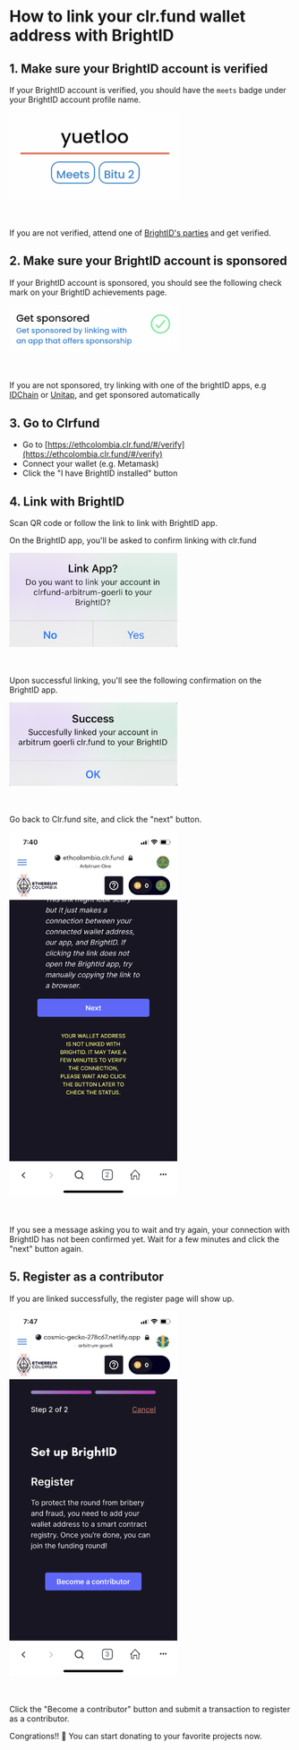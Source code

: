 # How to link your clr.fund wallet address with BrightID 

## 1. Make sure your BrightID account is verified
If your BrightID account is verified, you should have the `meets` badge under your BrightID account profile name.

<img src="screenshots/brightid/1_meet.png?raw=true" alt="Meets Badge" width="300"/>

<br/><br/>
If you are not verified, attend one of [BrightID's parties](https://meet.brightid.org/#/) and get verified.

## 2. Make sure your BrightID account is sponsored
If your BrightID account is sponsored, you should see the following check mark on your BrightID achievements page.

<img src="screenshots/brightid/2_sponsored.png?raw=true" alt="sponsored" width="300"/>

<br/><br/>
If you are not sponsored, try linking with one of the brightID apps, e.g [IDChain](https://idchain.one/begin/) or [Unitap](https://unitap.app/gas-faucet), and get sponsored automatically

## 3. Go to Clrfund

  - Go to [https://ethcolombia.clr.fund/#/verify](https://ethcolombia.clr.fund/#/verify)
  - Connect your wallet (e.g. Metamask)
  - Click the "I have BrightID installed" button

## 4. Link with BrightID

  Scan QR code or follow the link to link with BrightID app.

  On the BrightID app, you'll be asked to confirm linking with clr.fund


  <img src="screenshots/brightid/3_link.png?raw=true" alt="Link with BrightID" width="300"/>

  <br/><br/>
  Upon successful linking, you'll see the following confirmation on the BrightID app.

  <img src="screenshots/brightid/4_success.png?raw=true" alt="Successfully linked with BrightID" width="300"/>


  <br/><br/>
  Go back to Clr.fund site, and click the "next" button.

  <img src="screenshots/brightid/5_next.png?raw=true" alt="Next" width="300"/>


  <br/><br/>
  If you see a message asking you to wait and try again, your connection with BrightID has not been confirmed yet. Wait for a few minutes and click the "next" button again.

## 5. Register as a contributor
  If you are linked successfully, the register page will show up.

  <img src="screenshots/brightid/6_register.png?raw=true" alt="register" width="300"/>

  <br/><br/>
  Click the "Become a contributor" button and submit a transaction to register as a contributor.

  Congrations!! :tada: You can start donating to your favorite projects now.

